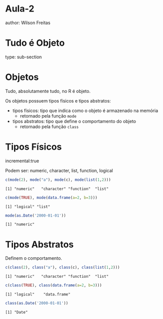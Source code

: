 Aula-2
========================================================
author: Wilson Freitas

Tudo é Objeto
=============
type: sub-section

Objetos
=======

Tudo, absolutamente tudo, no R é objeto.

Os objetos possuem tipos físicos e tipos abstratos:

- tipos físicos: tipo que indica como o objeto é armazenado na memória
  - retornado pela função `mode`
- tipos abstratos: tipo que define o comportamento do objeto
  - retornado pela função `class`

Tipos Físicos
=============
incremental:true

Podem ser: numeric, character, list, function, logical


```r
c(mode(2), mode("a"), mode(c), mode(list(1,2)))
```

```
[1] "numeric"   "character" "function"  "list"     
```



```r
c(mode(TRUE), mode(data.frame(a=2, b=3)))
```

```
[1] "logical" "list"   
```



```r
mode(as.Date('2000-01-01'))
```

```
[1] "numeric"
```

Tipos Abstratos
===============

Definem o comportamento.


```r
c(class(2), class("a"), class(c), class(list(1,2)))
```

```
[1] "numeric"   "character" "function"  "list"     
```



```r
c(class(TRUE), class(data.frame(a=2, b=3)))
```

```
[1] "logical"    "data.frame"
```



```r
class(as.Date('2000-01-01'))
```

```
[1] "Date"
```
